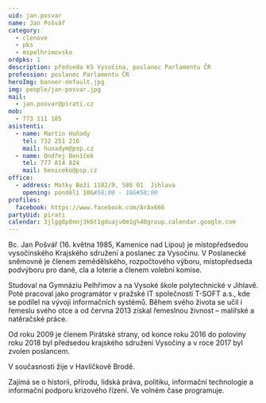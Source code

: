 ```yaml
---
uid: jan.posvar
name: Jan Pošvář
category:
  - clenove
  - pks
  - mspelhrimovsko
ordpks: 1
description: předseda KS Vysočina, poslanec Parlamentu ČR
profession: poslanec Parlamentu ČR
heroImg: banner-default.jpg
img: people/jan-posvar.jpg
mail:
  - jan.posvar@pirati.cz
mob:
  - 773 111 185
asistenti:
  - name: Martin Huňady
    tel: 732 251 216
    mail: hunadym@psp.cz
  - name: Ondřej Beníček
    tel: 777 814 824
    mail: beniceko@psp.cz
office:
  - address: Matky Boží 1182/9, 586 01  Jihlava
    opening: pondělí 10&#58;00 - 18&#58;00
profiles:
  facebook: https://www.facebook.com/ArAx666
partyUid: pirati
calendar: 3jlgg8p8nnj3k6t1gduajv0m1g%40group.calendar.google.com
---
```


Bc. Jan Pošvář (16. května 1985, Kamenice nad Lipou) je místopředsedou vysočinského Krajského sdružení a poslanec za Vysočinu. V Poslanecké sněmovně je členem zemědělského, rozpočtového výboru, místopředseda podvýboru pro daně, cla a loterie a členem volební komise.

Studoval na Gymnáziu Pelhřimov a na Vysoké škole polytechnické v Jihlavě. Poté pracoval jako programátor v pražské IT společnosti T-SOFT a.s., kde se podílel na vývoji informačních systémů. Během svého života se učil i řemeslu svého otce a od června 2013 získal řemeslnou živnost – malířské a natěračské práce.

Od roku 2009 je členem Pirátské strany, od konce roku 2016 do poloviny roku 2018 byl předsedou krajského sdružení Vysočiny a v roce 2017 byl zvolen poslancem.

V současnosti žije v Havlíčkově Brodě.

Zajímá se o historii, přírodu, lidská práva, politiku, informační technologie a informační podporu krizového řízení. Ve volném čase programuje.
